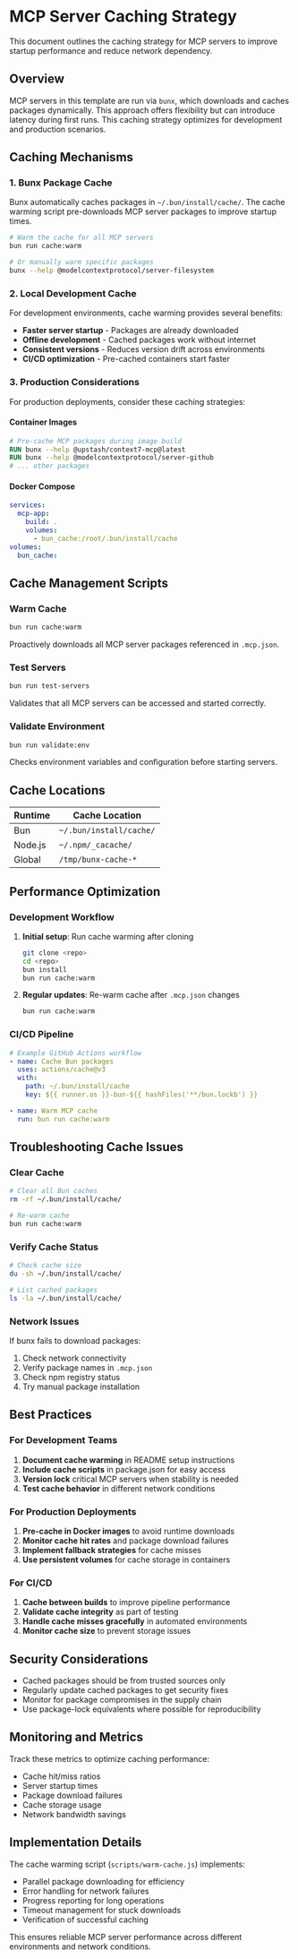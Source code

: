 # MCP Server Caching Strategy

This document outlines the caching strategy for MCP servers to improve startup performance and reduce network dependency.

## Overview

MCP servers in this template are run via `bunx`, which downloads and caches packages dynamically. This approach offers flexibility but can introduce latency during first runs. This caching strategy optimizes for development and production scenarios.

## Caching Mechanisms

### 1. Bunx Package Cache

Bunx automatically caches packages in `~/.bun/install/cache/`. The cache warming script pre-downloads MCP server packages to improve startup times.

```bash
# Warm the cache for all MCP servers
bun run cache:warm

# Or manually warm specific packages
bunx --help @modelcontextprotocol/server-filesystem
```

### 2. Local Development Cache

For development environments, cache warming provides several benefits:

- **Faster server startup** - Packages are already downloaded
- **Offline development** - Cached packages work without internet
- **Consistent versions** - Reduces version drift across environments
- **CI/CD optimization** - Pre-cached containers start faster

### 3. Production Considerations

For production deployments, consider these caching strategies:

#### Container Images
```dockerfile
# Pre-cache MCP packages during image build
RUN bunx --help @upstash/context7-mcp@latest
RUN bunx --help @modelcontextprotocol/server-github
# ... other packages
```

#### Docker Compose
```yaml
services:
  mcp-app:
    build: .
    volumes:
      - bun_cache:/root/.bun/install/cache
volumes:
  bun_cache:
```

## Cache Management Scripts

### Warm Cache
```bash
bun run cache:warm
```

Proactively downloads all MCP server packages referenced in `.mcp.json`.

### Test Servers
```bash
bun run test-servers
```

Validates that all MCP servers can be accessed and started correctly.

### Validate Environment
```bash
bun run validate:env
```

Checks environment variables and configuration before starting servers.

## Cache Locations

| Runtime | Cache Location |
|---------|----------------|
| Bun | `~/.bun/install/cache/` |
| Node.js | `~/.npm/_cacache/` |
| Global | `/tmp/bunx-cache-*` |

## Performance Optimization

### Development Workflow

1. **Initial setup**: Run cache warming after cloning
   ```bash
   git clone <repo>
   cd <repo>
   bun install
   bun run cache:warm
   ```

2. **Regular updates**: Re-warm cache after `.mcp.json` changes
   ```bash
   bun run cache:warm
   ```

### CI/CD Pipeline

```yaml
# Example GitHub Actions workflow
- name: Cache Bun packages
  uses: actions/cache@v3
  with:
    path: ~/.bun/install/cache
    key: ${{ runner.os }}-bun-${{ hashFiles('**/bun.lockb') }}

- name: Warm MCP cache
  run: bun run cache:warm
```

## Troubleshooting Cache Issues

### Clear Cache
```bash
# Clear all Bun caches
rm -rf ~/.bun/install/cache/

# Re-warm cache
bun run cache:warm
```

### Verify Cache Status
```bash
# Check cache size
du -sh ~/.bun/install/cache/

# List cached packages
ls -la ~/.bun/install/cache/
```

### Network Issues
If bunx fails to download packages:

1. Check network connectivity
2. Verify package names in `.mcp.json`
3. Check npm registry status
4. Try manual package installation

## Best Practices

### For Development Teams

1. **Document cache warming** in README setup instructions
2. **Include cache scripts** in package.json for easy access
3. **Version lock** critical MCP servers when stability is needed
4. **Test cache behavior** in different network conditions

### For Production Deployments

1. **Pre-cache in Docker images** to avoid runtime downloads
2. **Monitor cache hit rates** and package download failures
3. **Implement fallback strategies** for cache misses
4. **Use persistent volumes** for cache storage in containers

### For CI/CD

1. **Cache between builds** to improve pipeline performance
2. **Validate cache integrity** as part of testing
3. **Handle cache misses gracefully** in automated environments
4. **Monitor cache size** to prevent storage issues

## Security Considerations

- Cached packages should be from trusted sources only
- Regularly update cached packages to get security fixes
- Monitor for package compromises in the supply chain
- Use package-lock equivalents where possible for reproducibility

## Monitoring and Metrics

Track these metrics to optimize caching performance:

- Cache hit/miss ratios
- Server startup times
- Package download failures
- Cache storage usage
- Network bandwidth savings

## Implementation Details

The cache warming script (`scripts/warm-cache.js`) implements:

- Parallel package downloading for efficiency
- Error handling for network failures
- Progress reporting for long operations
- Timeout management for stuck downloads
- Verification of successful caching

This ensures reliable MCP server performance across different environments and network conditions.